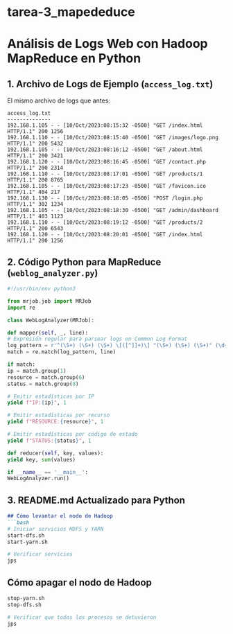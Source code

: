 # tarea-3_mapededuce
# Análisis de Logs Web con Hadoop MapReduce en Python

## 1. Archivo de Logs de Ejemplo (`access_log.txt`)

El mismo archivo de logs que antes:

```
access_log.txt
--------------
192.168.1.105 - - [10/Oct/2023:08:15:32 -0500] "GET /index.html HTTP/1.1" 200 1256
192.168.1.110 - - [10/Oct/2023:08:15:40 -0500] "GET /images/logo.png HTTP/1.1" 200 5432
192.168.1.105 - - [10/Oct/2023:08:16:12 -0500] "GET /about.html HTTP/1.1" 200 3421
192.168.1.120 - - [10/Oct/2023:08:16:45 -0500] "GET /contact.php HTTP/1.1" 200 2314
192.168.1.110 - - [10/Oct/2023:08:17:01 -0500] "GET /products/1 HTTP/1.1" 200 8765
192.168.1.105 - - [10/Oct/2023:08:17:23 -0500] "GET /favicon.ico HTTP/1.1" 404 217
192.168.1.130 - - [10/Oct/2023:08:18:05 -0500] "POST /login.php HTTP/1.1" 302 1234
192.168.1.105 - - [10/Oct/2023:08:18:30 -0500] "GET /admin/dashboard HTTP/1.1" 403 1123
192.168.1.110 - - [10/Oct/2023:08:19:12 -0500] "GET /products/2 HTTP/1.1" 200 6543
192.168.1.120 - - [10/Oct/2023:08:20:01 -0500] "GET /index.html HTTP/1.1" 200 1256
```

## 2. Código Python para MapReduce (`weblog_analyzer.py`)

```python
#!/usr/bin/env python3

from mrjob.job import MRJob
import re

class WebLogAnalyzer(MRJob):

def mapper(self, _, line):
# Expresión regular para parsear logs en Common Log Format
log_pattern = r'^(\S+) (\S+) (\S+) \[([^]]+)\] "(\S+) (\S+) (\S+)" (\d+) (\d+)$'
match = re.match(log_pattern, line)

if match:
ip = match.group(1)
resource = match.group(6)
status = match.group(8)

# Emitir estadísticas por IP
yield f"IP:{ip}", 1

# Emitir estadísticas por recurso
yield f"RESOURCE:{resource}", 1

# Emitir estadísticas por código de estado
yield f"STATUS:{status}", 1

def reducer(self, key, values):
yield key, sum(values)

if __name__ == '__main__':
WebLogAnalyzer.run()
```

## 3. README.md Actualizado para Python

```markdown
## Cómo levantar el nodo de Hadoop
```bash
# Iniciar servicios HDFS y YARN
start-dfs.sh
start-yarn.sh

# Verificar servicios
jps
```
## Cómo apagar el nodo de Hadoop
```bash
stop-yarn.sh
stop-dfs.sh

# Verificar que todos los procesos se detuvieron
jps
```


